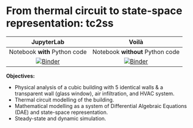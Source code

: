 # From thermal circuit to state-space representation: tc2ss

| JupyterLab |  Voilà|
| :-----------------------: | :---------------------: |
|Notebook **with** Python code  | Notebook **without** Python code |
|[![Binder](https://mybinder.org/badge_logo.svg)](https://mybinder.org/v2/gh/cghiaus/dm4bem/HEAD?labpath=%2Ft03%2Ft03CubeFB.ipynb)|[![Binder](https://mybinder.org/badge_logo.svg)](https://mybinder.org/v2/gh/cghiaus/dm4bem/HEAD?urlpath=%2Fvoila%2Frender%2Ft03%2Ft03CubeFB.ipynb)|


**Objectives:**
- Physical analysis of a cubic building with 5 identical walls & a transparent wall (glass window), air infiltration, and HVAC system.
- Thermal circuit modelling of the building.
- Mathematical modelling as a system of Differential Algebraic Equations (DAE) and state-space representation.
- Steady-state and dynamic simulation.